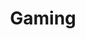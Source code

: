 ---
title: "Gaming"
description: "Unleash your gaming passion and dive into an epic world of endless adventures in our Gaming category."
slug: "gaming"
image: "gaming_category.png"
style:
    background: "#2a9d8f"
    color: "#fff"
---